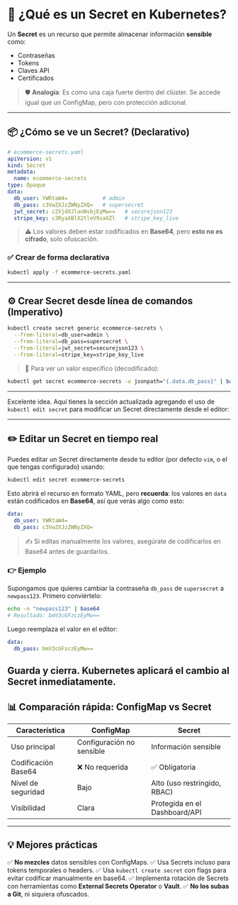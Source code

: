 # 🔐 ¿Qué es un Secret en Kubernetes?

Un **Secret** es un recurso que permite almacenar información **sensible** como:

* Contraseñas
* Tokens
* Claves API
* Certificados

> 🛡️ **Analogía**: Es como una caja fuerte dentro del clúster. Se accede igual que un ConfigMap, pero con protección adicional.

---

## 📦 ¿Cómo se ve un Secret? (Declarativo)

```yaml
# ecommerce-secrets.yaml
apiVersion: v1
kind: Secret
metadata:
  name: ecommerce-secrets
type: Opaque
data:
  db_user: YWRtaW4=           # admin
  db_pass: c3VwZXJzZWNyZXQ=   # supersecret
  jwt_secret: c2VjdXJlanNvbjEyMw==   # securejson123
  stripe_key: c3RyaXBlX2tleV9saXZl   # stripe_key_live
```

> ⚠️ Los valores deben estar codificados en **Base64**, pero **esto no es cifrado**, solo ofuscación.

### ✅ Crear de forma declarativa

```bash
kubectl apply -f ecommerce-secrets.yaml
```

---

## ⚙️ Crear Secret desde línea de comandos (Imperativo)

```bash
kubectl create secret generic ecommerce-secrets \
  --from-literal=db_user=admin \
  --from-literal=db_pass=supersecret \
  --from-literal=jwt_secret=securejson123 \
  --from-literal=stripe_key=stripe_key_live
```

> 🧪 Para ver un valor específico (decodificado):

```bash
kubectl get secret ecommerce-secrets -o jsonpath="{.data.db_pass}" | base64 --decode
```

---

Excelente idea. Aquí tienes la sección actualizada agregando el uso de `kubectl edit secret` para modificar un Secret directamente desde el editor:

---

## ✏️ Editar un Secret en tiempo real

Puedes editar un Secret directamente desde tu editor (por defecto `vim`, o el que tengas configurado) usando:

```bash
kubectl edit secret ecommerce-secrets
```

Esto abrirá el recurso en formato YAML, pero **recuerda**: los valores en `data` están codificados en **Base64**, así que verás algo como esto:

```yaml
data:
  db_user: YWRtaW4=
  db_pass: c3VwZXJzZWNyZXQ=
```

> ✍️ Si editas manualmente los valores, asegúrate de codificarlos en Base64 antes de guardarlos.

### 👉 Ejemplo

Supongamos que quieres cambiar la contraseña `db_pass` de `supersecret` a `newpass123`. Primero conviértelo:

```bash
echo -n "newpass123" | base64
# Resultado: bmV3cGFzczEyMw==
```

Luego reemplaza el valor en el editor:

```yaml
data:
  db_pass: bmV3cGFzczEyMw==
```

Guarda y cierra. Kubernetes aplicará el cambio al Secret inmediatamente.
---

## 📊 Comparación rápida: ConfigMap vs Secret

| Característica      | ConfigMap                 | Secret                        |
| ------------------- | ------------------------- | ----------------------------- |
| Uso principal       | Configuración no sensible | Información sensible          |
| Codificación Base64 | ❌ No requerida            | ✅ Obligatoria                 |
| Nivel de seguridad  | Bajo                      | Alto (uso restringido, RBAC)  |
| Visibilidad         | Clara                     | Protegida en el Dashboard/API |

---

## 💡 Mejores prácticas

✅ **No mezcles** datos sensibles con ConfigMaps.
✅ Usa Secrets incluso para tokens temporales o headers.
✅ Usa `kubectl create secret` con flags para evitar codificar manualmente en base64.
✅ Implementa rotación de Secrets con herramientas como **External Secrets Operator** o **Vault**.
✅ **No los subas a Git**, ni siquiera ofuscados.


